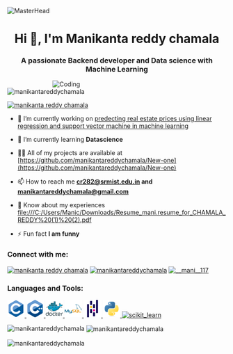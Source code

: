 ![MasterHead](https://1.bp.blogspot.com/-7A4WynwLsMw/XbBpCXG8fHI/AAAAAAAAMt4/uOa1bpLskYgrwGbllhSu2SDj_Mig8SXJQCLcBGAsYHQ/s1600/2000_600px.gif)
<h1 align="center">Hi 👋, I'm Manikanta reddy chamala</h1>
<h3 align="center">A passionate Backend developer and Data science with Machine Learning</h3>
<img align="right" alt="Coding" width="400" src="https://cdn.dribbble.com/users/1162077/screenshots/3848914/programmer.gif">


<p align="left"> <img src="https://komarev.com/ghpvc/?username=manikantareddychamala&label=Profile%20views&color=0e75b6&style=flat" alt="manikantareddychamala" /> </p>

<p align="left"> <a href="https://twitter.com/manikanta reddy chamala" target="blank"><img src="https://img.shields.io/twitter/follow/manikanta reddy chamala?logo=twitter&style=for-the-badge" alt="manikanta reddy chamala" /></a> </p>

- 🔭 I’m currently working on [predecting real estate prices using linear regression and support vector machine in machine learning](https://github.com/manikantareddychamala/New-one)

- 🌱 I’m currently learning **Datascience**

- 👨‍💻 All of my projects are available at [https://github.com/manikantareddychamala/New-one](https://github.com/manikantareddychamala/New-one)

- 📫 How to reach me **cr282@srmist.edu.in and manikantareddychamala@gmail.com**

- 📄 Know about my experiences [file:///C:/Users/Manic/Downloads/Resume_mani.resume_for_CHAMALA_REDDY%20(1)%20(2).pdf](file:///C:/Users/Manic/Downloads/Resume_mani.resume_for_CHAMALA_REDDY%20(1)%20(2).pdf)

- ⚡ Fun fact **I am funny**

<h3 align="left">Connect with me:</h3>
<p align="left">
<a href="https://twitter.com/manikanta reddy chamala" target="blank"><img align="center" src="https://raw.githubusercontent.com/rahuldkjain/github-profile-readme-generator/master/src/images/icons/Social/twitter.svg" alt="manikanta reddy chamala" height="30" width="40" /></a>
<a href="https://linkedin.com/in/manikantareddychamala" target="blank"><img align="center" src="https://raw.githubusercontent.com/rahuldkjain/github-profile-readme-generator/master/src/images/icons/Social/linked-in-alt.svg" alt="manikantareddychamala" height="30" width="40" /></a>
<a href="https://instagram.com/__mani__117" target="blank"><img align="center" src="https://raw.githubusercontent.com/rahuldkjain/github-profile-readme-generator/master/src/images/icons/Social/instagram.svg" alt="__mani__117" height="30" width="40" /></a>
</p>

<h3 align="left">Languages and Tools:</h3>
<p align="left"> <a href="https://www.cprogramming.com/" target="_blank" rel="noreferrer"> <img src="https://raw.githubusercontent.com/devicons/devicon/master/icons/c/c-original.svg" alt="c" width="40" height="40"/> </a> <a href="https://www.w3schools.com/cpp/" target="_blank" rel="noreferrer"> <img src="https://raw.githubusercontent.com/devicons/devicon/master/icons/cplusplus/cplusplus-original.svg" alt="cplusplus" width="40" height="40"/> </a> <a href="https://www.docker.com/" target="_blank" rel="noreferrer"> <img src="https://raw.githubusercontent.com/devicons/devicon/master/icons/docker/docker-original-wordmark.svg" alt="docker" width="40" height="40"/> </a> <a href="https://www.mysql.com/" target="_blank" rel="noreferrer"> <img src="https://raw.githubusercontent.com/devicons/devicon/master/icons/mysql/mysql-original-wordmark.svg" alt="mysql" width="40" height="40"/> </a> <a href="https://pandas.pydata.org/" target="_blank" rel="noreferrer"> <img src="https://raw.githubusercontent.com/devicons/devicon/2ae2a900d2f041da66e950e4d48052658d850630/icons/pandas/pandas-original.svg" alt="pandas" width="40" height="40"/> </a> <a href="https://www.python.org" target="_blank" rel="noreferrer"> <img src="https://raw.githubusercontent.com/devicons/devicon/master/icons/python/python-original.svg" alt="python" width="40" height="40"/> </a> <a href="https://scikit-learn.org/" target="_blank" rel="noreferrer"> <img src="https://upload.wikimedia.org/wikipedia/commons/0/05/Scikit_learn_logo_small.svg" alt="scikit_learn" width="40" height="40"/> </a> </p>

<p><img align="left" src="https://github-readme-stats.vercel.app/api/top-langs?username=manikantareddychamala&show_icons=true&locale=en&layout=compact" alt="manikantareddychamala" /></p>

<p>&nbsp;<img align="center" src="https://github-readme-stats.vercel.app/api?username=manikantareddychamala&show_icons=true&locale=en" alt="manikantareddychamala" /></p>

<p><img align="center" src="https://github-readme-streak-stats.herokuapp.com/?user=manikantareddychamala&" alt="manikantareddychamala" /></p>

